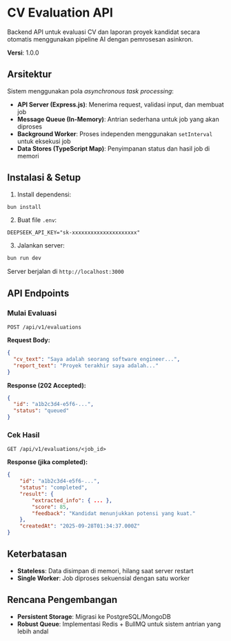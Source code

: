 # CV Evaluation API

Backend API untuk evaluasi CV dan laporan proyek kandidat secara otomatis menggunakan pipeline AI dengan pemrosesan asinkron.

**Versi**: 1.0.0

## Arsitektur

Sistem menggunakan pola _asynchronous task processing_:

- **API Server (Express.js)**: Menerima request, validasi input, dan membuat job
- **Message Queue (In-Memory)**: Antrian sederhana untuk job yang akan diproses
- **Background Worker**: Proses independen menggunakan `setInterval` untuk eksekusi job
- **Data Stores (TypeScript Map)**: Penyimpanan status dan hasil job di memori

## Instalasi & Setup

1. Install dependensi:

```bash
bun install
```

2. Buat file `.env`:

```env
DEEPSEEK_API_KEY="sk-xxxxxxxxxxxxxxxxxxxxx"
```

3. Jalankan server:

```bash
bun run dev
```

Server berjalan di `http://localhost:3000`

## API Endpoints

### Mulai Evaluasi

```
POST /api/v1/evaluations
```

**Request Body:**

```json
{
  "cv_text": "Saya adalah seorang software engineer...",
  "report_text": "Proyek terakhir saya adalah..."
}
```

**Response (202 Accepted):**

```json
{
  "id": "a1b2c3d4-e5f6-...",
  "status": "queued"
}
```

### Cek Hasil

```
GET /api/v1/evaluations/<job_id>
```

**Response (jika completed):**

```json
{
    "id": "a1b2c3d4-e5f6-...",
    "status": "completed",
    "result": {
        "extracted_info": { ... },
        "score": 85,
        "feedback": "Kandidat menunjukkan potensi yang kuat."
    },
    "createdAt": "2025-09-28T01:34:37.000Z"
}
```

## Keterbatasan

- **Stateless**: Data disimpan di memori, hilang saat server restart
- **Single Worker**: Job diproses sekuensial dengan satu worker

## Rencana Pengembangan

- **Persistent Storage**: Migrasi ke PostgreSQL/MongoDB
- **Robust Queue**: Implementasi Redis + BullMQ untuk sistem antrian yang lebih andal
